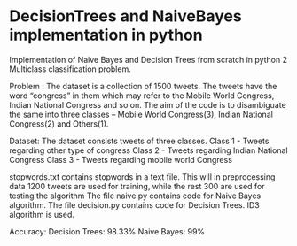 # DecisionTrees and NaiveBayes implementation in python
 Implementation of Naive Bayes and Decision Trees from scratch in python 2
 Multiclass classification problem.
 
 Problem :
The dataset is a collection of 1500 tweets. The tweets
have the word “congress” in them which may refer to the Mobile World Congress,
Indian National Congress and so on. The aim of the code is to disambiguate
the same into three classes – Mobile World Congress(3), Indian National Congress(2)
and Others(1).
 
 Dataset: 
   The dataset consists tweets of three classes. 
   Class 1 - Tweets regarding other type of congress
   Class 2 - Tweets regarding Indian National Congress
   Class 3 - Tweets regarding mobile world Congress
   
stopwords.txt contains stopwords in a text file. This will in preprocessing data
1200 tweets are used for training, while the rest 300 are used for testing the algorithm
The file naive.py contains code for Naive Bayes algorithm. 
The file decision.py contains code for Decision Trees. ID3 algorithm is used. 

Accuracy:
Decision Trees: 98.33%
Naive Bayes: 99%
